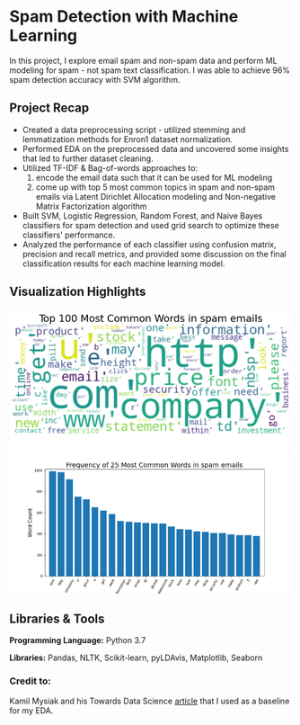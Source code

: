 # Spam Detection with Machine Learning
In this project, I explore email spam and non-spam data and perform ML modeling for spam - not spam text classification. I was able to achieve 96% spam detection accuracy with SVM algorithm.

## Project Recap
* Created a data preprocessing script - utilized stemming and lemmatization methods for Enron1 dataset normalization.
* Performed EDA on the preprocessed data and uncovered some insights that led to further dataset cleaning.
* Utilized TF-IDF & Bag-of-words approaches to:
  1. encode the email data such that it can be used for ML modeling
  2. come up with top 5 most common topics in spam and non-spam emails via Latent Dirichlet Allocation modeling and Non-negative Matrix Factorization algorithm
* Built SVM, Logistic Regression, Random Forest, and Naive Bayes classifiers for spam detection and used grid search to optimize these classifiers' performance.
* Analyzed the performance of each classifier using confusion matrix, precision and recall metrics, and provided some discussion on the final classification results for each machine learning model.

## Visualization Highlights
![Spam Emails WordCloud](https://github.com/belovm96/spam-detection-with-ML/blob/master/images/spamcloud.png)
![Spam Emails Word Frequency Plot](https://github.com/belovm96/spam-detection-with-ML/blob/master/images/spamfreq.png)


## Libraries & Tools
**Programming Language:** Python 3.7

**Libraries:** Pandas, NLTK, Scikit-learn, pyLDAvis, Matplotlib, Seaborn

### Credit to:
Kamil Mysiak and his Towards Data Science [article](https://towardsdatascience.com/nlp-part-3-exploratory-data-analysis-of-text-data-1caa8ab3f79d) that I used as a baseline for my EDA.
